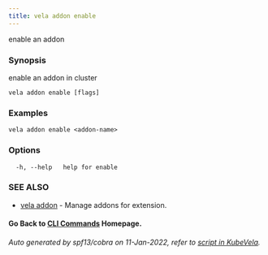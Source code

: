 ```yaml
---
title: vela addon enable
---
```


enable an addon

### Synopsis

enable an addon in cluster

```
vela addon enable [flags]
```

### Examples

```
vela addon enable <addon-name>
```

### Options

```
  -h, --help   help for enable
```

### SEE ALSO

* [vela addon](vela_addon)	 - Manage addons for extension.

#### Go Back to [CLI Commands](vela) Homepage.


###### Auto generated by spf13/cobra on 11-Jan-2022, refer to [script in KubeVela](https://github.com/oam-dev/kubevela/tree/master/hack/docgen).
